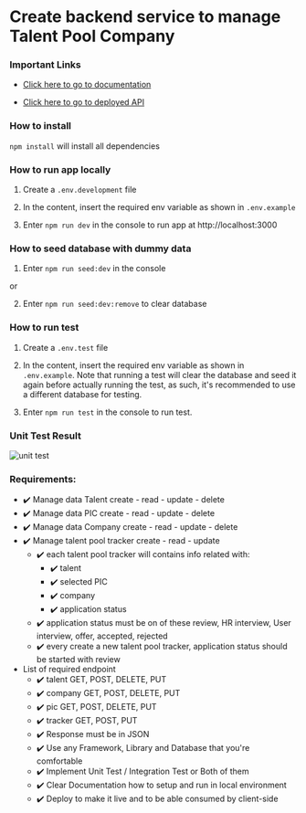 # Create backend service to manage Talent Pool Company

### Important Links

- [Click here to go to documentation](https://documenter.getpostman.com/view/14556972/UUy4dRfn)

- [Click here to go to deployed API](https://glints-talent-pool.herokuapp.com/)

### How to install

`npm install`
will install all dependencies

### How to run app locally

1. Create a `.env.development` file

2. In the content, insert the required env variable as shown in `.env.example`

3. Enter `npm run dev` in the console to run app at http://localhost:3000

### How to seed database with dummy data

1. Enter `npm run seed:dev` in the console

or

2. Enter `npm run seed:dev:remove` to clear database

### How to run test

1. Create a `.env.test` file

2. In the content, insert the required env variable as shown in `.env.example`. Note that running a test will clear the database and seed it again before actually running the test, as such, it's recommended to use a different database for testing.

3. Enter `npm run test` in the console to run test.

### Unit Test Result

![unit test](https://i.imgur.com/NeZVFbe.png)

### Requirements:

- ✔️ Manage data Talent create - read - update - delete
- ✔️ Manage data PIC create - read - update - delete
- ✔️ Manage data Company create - read - update - delete
- ✔️ Manage talent pool tracker create - read - update
  - ✔️ each talent pool tracker will contains info related with:
    - ✔️ talent
    - ✔️ selected PIC
    - ✔️ company
    - ✔️ application status
  - ✔️ application status must be on of these review, HR interview, User interview, offer, accepted, rejected
  - ✔️ every create a new talent pool tracker, application status should be started with review
- List of required endpoint
  - ✔️ talent GET, POST, DELETE, PUT
  - ✔️ company GET, POST, DELETE, PUT
  - ✔️ pic GET, POST, DELETE, PUT
  - ✔️ tracker GET, POST, PUT
  - ✔️ Response must be in JSON
  - ✔️ Use any Framework, Library and Database that you're comfortable
  - ✔️ Implement Unit Test / Integration Test or Both of them
  - ✔️ Clear Documentation how to setup and run in local environment
  - ✔️ Deploy to make it live and to be able consumed by client-side
